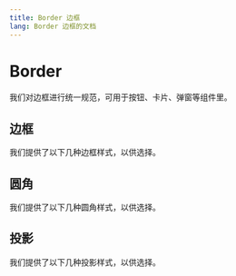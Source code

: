 ```yaml
---
title: Border 边框
lang: Border 边框的文档
---
```


# Border

我们对边框进行统一规范，可用于按钮、卡片、弹窗等组件里。

## 边框

我们提供了以下几种边框样式，以供选择。

<preview path="../demo/Border/Border.vue" title="边框"  />

## 圆角

我们提供了以下几种圆角样式，以供选择。

<ClientOnly>

  <preview path="../demo/Border/Radius.vue" title="圆角"  />

</ClientOnly>

## 投影

我们提供了以下几种投影样式，以供选择。

<preview path="../demo/Border/Shadow.vue" title="投影"  />
